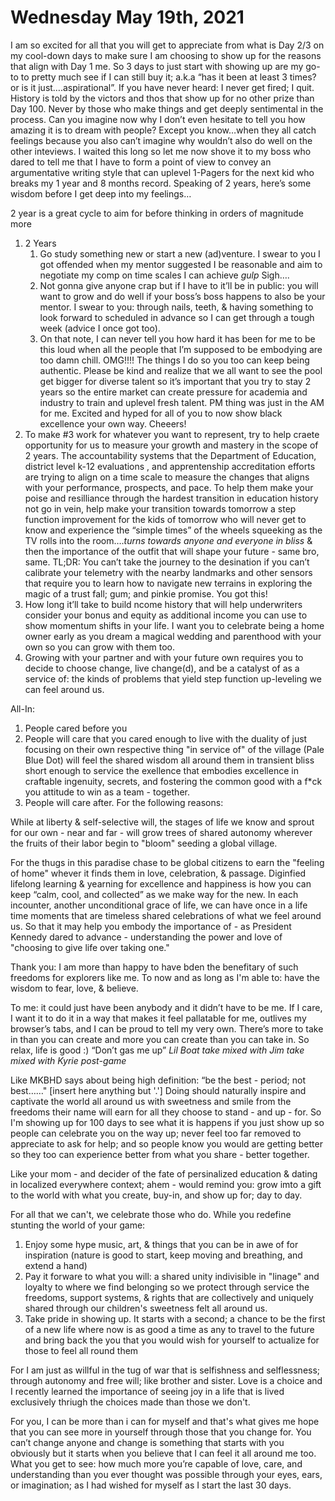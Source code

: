 # Wednesday May 19th, 2021

I am so excited for all that you will get to appreciate from what is Day 2/3 on my cool-down days to make sure I am choosing to show up for the reasons that align with Day 1 me. So 3 days to just start with showing up are my go-to to pretty much see if I can still buy it; a.k.a “has it been at least 3 times? or is it just….aspirational”. If you have never heard: I never get fired; I quit. History is told by the victors and thos that show up for no other prize than Day 100. Never by those who make things and get deeply sentimental in the process. Can you imagine now why I don’t even hesitate to tell you how amazing it is to dream with people? Except you know…when they all catch feelings because you also can’t imagine why wouldn’t also do well on the other inteviews. I waited this long so let me now shove it to my boss who dared to tell me that I have to form a point of view to convey an argumentative writing style that can uplevel 1-Pagers for the next kid who breaks my 1 year and 8 months record. Speaking of 2 years, here’s some wisdom before I get deep into my feelings…

2 year is a great cycle to aim for before thinking in orders of magnitude more

1. 2 Years
    1. Go study something new or start a new (ad)venture. I swear to you I got offended when my mentor suggested I be reasonable and aim to negotiate my comp on time scales I can achieve *gulp* Sigh….
    2. Not gonna give anyone crap but if I have to it’ll be in public: you will want to grow and do well if your boss’s boss happens to also be your mentor. I swear to you: through nails, teeth, & having something to look forward to scheduled in advance so I can get through a tough week (advice I once got too).
    3. On that note, I can never tell you how hard it has been for me to be this loud when all the people that I’m supposed to be embodying are too damn chill. OMG!!!! The things I do so you too can keep being authentic. Please be kind and realize that we all want to see the pool get bigger for diverse talent so it’s important that you try to stay 2 years so the entire market can create pressure for academia and industry to train and uplevel fresh talent. PM thing was just in the AM for me. Excited and hyped for all of you to now show black excellence your own way. Cheeers!
2. To make #3 work for whatever you want to represent, try to help craete opportunity for us to measure your growth and mastery in the scope of 2 years. The accountability systems that the Department of Education, district level k-12 evaluations , and apprentenship accreditation efforts are trying to align on a time scale to measure the changes that aligns with your performance, prospects, and pace. To help them make your poise and resilliance through the hardest transition in education history not go in vein, help make your transition towards tomorrow a step function improvement for the kids of tomorrow who will never get to know and experience the “simple times” of the wheels squeeking as the TV rolls into the room….*turns towards anyone and everyone in bliss* & then the importance of the outfit that will shape your future - same bro, same. TL;DR: You can’t take the journey to the desination if you can’t calibrate your telemetry with the nearby landmarks and other sensors that require you to learn how to navigate new terrains in exploring the magic of a trust fall; gum; and pinkie promise. You got this! 
3. How long it’ll take to build ncome history that will help underwriters consider your bonus and equity as additional income you can use to show momentum shifts in your life. I want you to celebrate being a home owner early as you dream a magical wedding and parenthood with your own so you can grow with them too.
4. Growing with your partner and with your future own requires you to decide to choose change, live change(d),  and be a catalyst of as a service of: the kinds of problems that yield step function up-leveling we can feel around us.

All-In:
1. People cared before you
2. People will care that you cared enough to live with the duality of just focusing on their own respective thing "in service of" of the village (Pale Blue Dot) will feel the shared wisdom all around them in transient bliss short enough to service the exellence that embodies excellence in craftable ingenuity, secrets, and fostering the common good with a f*ck you attitude to win as a team - together.
3. People will care after. For the following reasons:

While at liberty & self-selective will, the stages of life we know and sprout for our own - near and far - will grow trees of shared autonomy wherever the fruits of their labor begin to "bloom" seeding a global village.

For the thugs in this paradise chase to be global citizens to earn the "feeling of home" whever it finds them in love, celebration, & passage. Diginfied lifelong learning & yearning for excellence and happiness is how you can keep “calm, cool, and collected” as we make way for the new. In each incounter, another unconditional grace of life, we can have once in a life time moments that are timeless shared celebrations of what we feel around us. So that it may help you embody the importance of - as President Kennedy dared to advance - understanding the power and love of "choosing to give life over taking one."

Thank you: I am more than happy to have bden the benefitary of such freedoms for explorers like me. To now and as long as I'm able to: have the wisdom to fear, love, & believe.

To me: it could just have been anybody and it didn’t have to be me. If I care, I want it to do it in a way that makes it feel pallatable for me, outlives my browser’s tabs, and I can be proud to tell my very own. There’s more to take in than you can create and more you can create than you can take in. So relax, life is good :) “Don’t gas me up” *Lil Boat take mixed with Jim take mixed with Kyrie post-game*

Like MKBHD says about being high definition: “be the best - period; not best……" [insert here anything but '.'] Doing should naturally inspire and captivate the world all around us with sweetness and smile from the freedoms their name will earn for all they choose to stand - and up - for. So I'm showing up for 100 days to see what it is happens if you just show up so people can celebrate you on the way up; never feel too far removed to appreciate to ask for help; and so people know you would are getting better so they too can experience better from what you share - better together.

Like your mom - and decider of the fate of persinalized education & dating in localized everywhere context; ahem - would remind you: grow imto a gift to the world with what you create, buy-in, and show up for; day to day.

For all that we can't, we celebrate those who do. While you redefine stunting the world of your game:
1. Enjoy some hype music, art, & things that you can be in awe of for inspiration (nature is good to start, keep moving and breathing, and extend a hand)
2. Pay it forware to what you will: a shared unity indivisible in "linage" and loyalty to where we find belonging so we protect through service the freedoms, support systems, & rights that are collectively and uniquely shared through our children's sweetness felt all around us.
3. Take pride in showing up. It starts with a second; a chance to be the first of a new life where now is as good a time as any to travel to the future and bring back the you that you would wish for yourself to actualize for those to feel all round them

For I am just as willful in the tug of war that is selfishness and selflessness; through autonomy and free will; like brother and sister. Love is a choice and I recently learned the importance of seeing joy in a life that is lived exclusively thriugh the choices made than those we don't.

For you, I can be more than i can for myself and that's what gives me hope that you can see more in yourself through those that you change for. You can’t change anyone and change is something that starts with you obviously but it starts when you believe that I can feel it all around me too. What you get to see: how much more you’re capable of love, care, and understanding than you ever thought was possible through your eyes, ears, or imagination; as I had wished for myself as I start the last 30 days.
